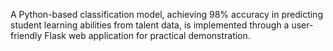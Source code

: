 A Python-based classification model, achieving 98% accuracy in predicting student learning abilities from talent data, is implemented through a user-friendly Flask web application for practical demonstration.
